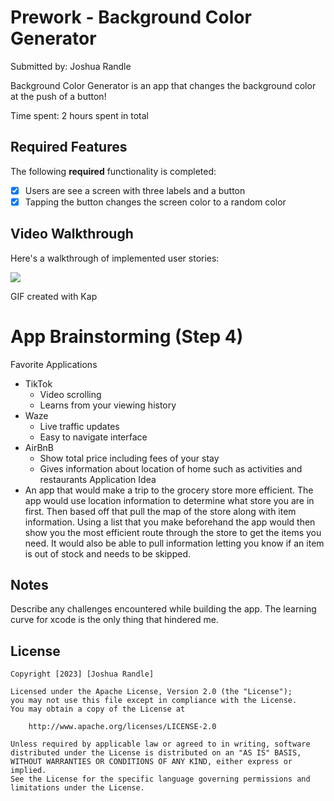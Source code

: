 # Prework - Background Color Generator

Submitted by: Joshua Randle

Background Color Generator is an app that changes the background color at the push of a button!

Time spent: 2 hours spent in total

## Required Features

The following **required** functionality is completed:

- [x] Users are see a screen with three labels and a button
- [x] Tapping the button changes the screen color to a random color
 
## Video Walkthrough

Here's a walkthrough of implemented user stories:

![](https://i.imgur.com/SNVaeOd.gif)

<!-- Replace this with whatever GIF tool you used! -->
GIF created with Kap
<!-- Recommended tools:
[Kap](https://getkap.co/) for macOS
[ScreenToGif](https://www.screentogif.com/) for Windows
[peek](https://github.com/phw/peek) for Linux. -->

# App Brainstorming (Step 4)
Favorite Applications
 - TikTok
    - Video scrolling
    - Learns from your viewing history
 - Waze
   - Live traffic updates
   - Easy to navigate interface
 - AirBnB
   - Show total price including fees of your stay
   - Gives information about location of home such as activities and restaurants
 Application Idea
 - An app that would make a trip to the grocery store more efficient. The app would use location information to determine what store you are in first. Then based off that pull the map of the store along with item information. Using a list that you make beforehand the app would then show you the most efficient route through the store to get the items you need. It would also be able to pull information letting you know if an item is out of stock and needs to be skipped.
## Notes

Describe any challenges encountered while building the app.
 The learning curve for xcode is the only thing that hindered me.
## License

    Copyright [2023] [Joshua Randle]

    Licensed under the Apache License, Version 2.0 (the "License");
    you may not use this file except in compliance with the License.
    You may obtain a copy of the License at

        http://www.apache.org/licenses/LICENSE-2.0

    Unless required by applicable law or agreed to in writing, software
    distributed under the License is distributed on an "AS IS" BASIS,
    WITHOUT WARRANTIES OR CONDITIONS OF ANY KIND, either express or implied.
    See the License for the specific language governing permissions and
    limitations under the License.
